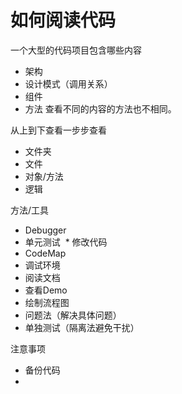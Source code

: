 # 如何阅读代码
一个大型的代码项目包含哪些内容  
* 架构
* 设计模式（调用关系）
* 组件
* 方法
查看不同的内容的方法也不相同。

从上到下查看一步步查看
* 文件夹
* 文件
* 对象/方法
* 逻辑

方法/工具
* Debugger
* 单元测试
  * 修改代码
* CodeMap
* 调试环境
* 阅读文档
* 查看Demo
* 绘制流程图
* 问题法（解决具体问题）
* 单独测试（隔离法避免干扰）

注意事项
* 备份代码
* 
